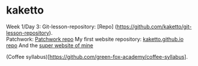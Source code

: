 # kaketto

Week 1/Day 3:
Git-lesson-repository: [Repo] (https://github.com/kaketto/git-lesson-repository).<br>
Patchwork: [Patchwork repo](https://github.com/kaketto/patchwork)
My first website repository: [kaketto.github.io repo](https://github.com/kaketto/kaketto.github.io)
And the [super website of mine](https://kaketto.github.io)

(Coffee syllabus)[https://github.com/green-fox-academy/coffee-syllabus].
